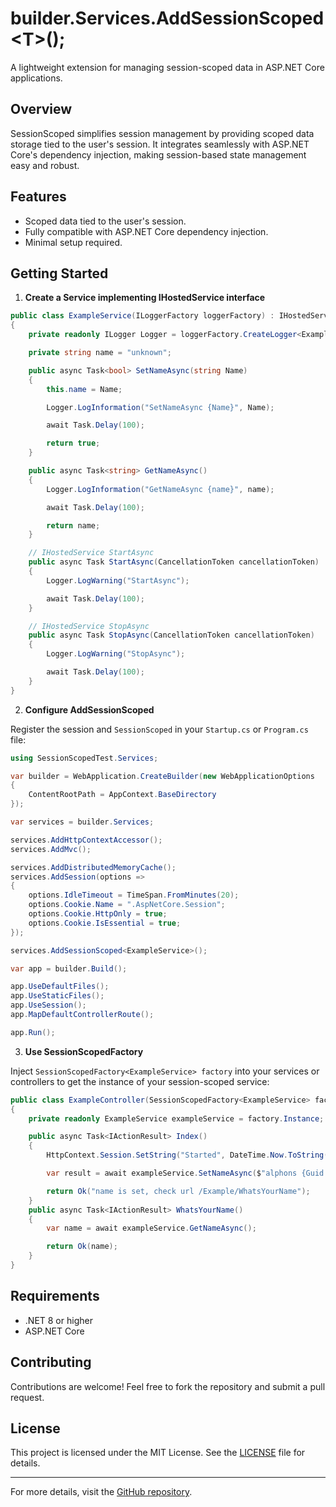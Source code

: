 ﻿# builder.Services.AddSessionScoped&lt;T&gt;();

A lightweight extension for managing session-scoped data in ASP.NET Core applications.

## Overview

SessionScoped simplifies session management by providing scoped data storage tied to the user's session. It integrates seamlessly with ASP.NET Core's dependency injection, making session-based state management easy and robust.

## Features

- Scoped data tied to the user's session.
- Fully compatible with ASP.NET Core dependency injection.
- Minimal setup required.

## Getting Started

1. **Create a Service implementing IHostedService interface**

```csharp
public class ExampleService(ILoggerFactory loggerFactory) : IHostedService
{
	private readonly ILogger Logger = loggerFactory.CreateLogger<ExampleService>();

	private string name = "unknown";

	public async Task<bool> SetNameAsync(string Name)
	{
		this.name = Name;

		Logger.LogInformation("SetNameAsync {Name}", Name);

		await Task.Delay(100);

		return true;
	}

	public async Task<string> GetNameAsync()
	{
		Logger.LogInformation("GetNameAsync {name}", name);

		await Task.Delay(100);

		return name;
	}

	// IHostedService StartAsync
	public async Task StartAsync(CancellationToken cancellationToken)
	{
		Logger.LogWarning("StartAsync");

		await Task.Delay(100);
	}

	// IHostedService StopAsync
	public async Task StopAsync(CancellationToken cancellationToken)
	{
		Logger.LogWarning("StopAsync");

		await Task.Delay(100);
	}
}
```

2. **Configure AddSessionScoped**

Register the session and `SessionScoped` in your `Startup.cs` or `Program.cs` file:

```csharp
using SessionScopedTest.Services;

var builder = WebApplication.CreateBuilder(new WebApplicationOptions
{
	ContentRootPath = AppContext.BaseDirectory
});

var services = builder.Services;

services.AddHttpContextAccessor();
services.AddMvc();

services.AddDistributedMemoryCache();
services.AddSession(options =>
{
	options.IdleTimeout = TimeSpan.FromMinutes(20);
	options.Cookie.Name = ".AspNetCore.Session";
	options.Cookie.HttpOnly = true;
	options.Cookie.IsEssential = true;
});

services.AddSessionScoped<ExampleService>();

var app = builder.Build();

app.UseDefaultFiles();
app.UseStaticFiles();
app.UseSession();
app.MapDefaultControllerRoute();

app.Run();
```

3. **Use SessionScopedFactory<T>**

Inject `SessionScopedFactory<ExampleService> factory` into your services or controllers to get the instance of your session-scoped service:

```csharp
public class ExampleController(SessionScopedFactory<ExampleService> factory) : ControllerBase
{
	private readonly ExampleService exampleService = factory.Instance;

	public async Task<IActionResult> Index()
	{
		HttpContext.Session.SetString("Started", DateTime.Now.ToString());

		var result = await exampleService.SetNameAsync($"alphons {Guid.NewGuid()}");

		return Ok("name is set, check url /Example/WhatsYourName");
	}
	public async Task<IActionResult> WhatsYourName()
	{
		var name = await exampleService.GetNameAsync();

		return Ok(name);
	}
}
```

## Requirements

- .NET 8 or higher
- ASP.NET Core

## Contributing

Contributions are welcome! Feel free to fork the repository and submit a pull request.

## License

This project is licensed under the MIT License. See the [LICENSE](https://github.com/alphons/SessionScopedExtension/blob/master/LICENSE) file for details.

---

For more details, visit the [GitHub repository](https://github.com/alphons/SessionScopedExtension/tree/master/SessionScoped).
